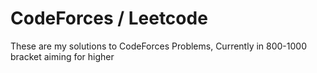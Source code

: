 # CodeForces / Leetcode
These are my solutions to CodeForces Problems, Currently in 800-1000 bracket aiming for higher
